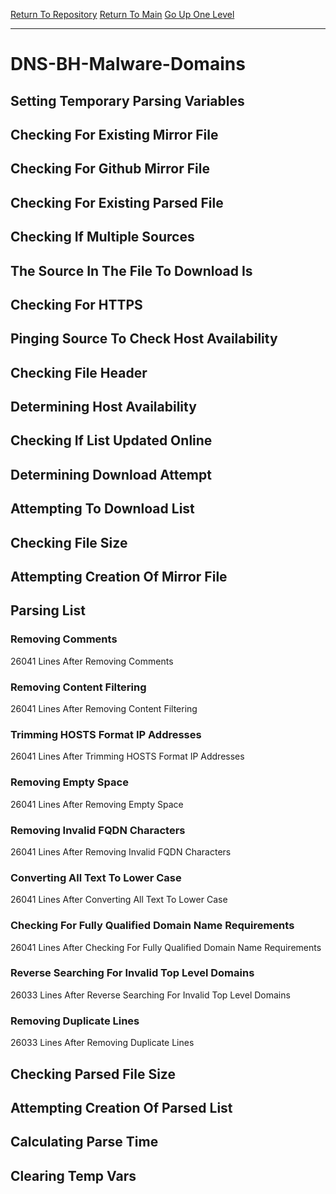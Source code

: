 [Return To Repository](https://github.com/deathbybandaid/piholeparser/)
[Return To Main](https://github.com/deathbybandaid/piholeparser/blob/master/RecentRunLogs/Mainlog.md)
[Go Up One Level](https://github.com/deathbybandaid/piholeparser/blob/master/RecentRunLogs/TopLevelScripts/30-Processing-External-Blacklists.md)
____________________________________
# DNS-BH-Malware-Domains
## Setting Temporary Parsing Variables
## Checking For Existing Mirror File
## Checking For Github Mirror File
## Checking For Existing Parsed File
## Checking If Multiple Sources
## The Source In The File To Download Is
## Checking For HTTPS
## Pinging Source To Check Host Availability
## Checking File Header
## Determining Host Availability
## Checking If List Updated Online
## Determining Download Attempt
## Attempting To Download List
## Checking File Size
## Attempting Creation Of Mirror File
## Parsing List
### Removing Comments
26041 Lines After Removing Comments
### Removing Content Filtering
26041 Lines After Removing Content Filtering
### Trimming HOSTS Format IP Addresses
26041 Lines After Trimming HOSTS Format IP Addresses
### Removing Empty Space
26041 Lines After Removing Empty Space
### Removing Invalid FQDN Characters
26041 Lines After Removing Invalid FQDN Characters
### Converting All Text To Lower Case
26041 Lines After Converting All Text To Lower Case
### Checking For Fully Qualified Domain Name Requirements
26041 Lines After Checking For Fully Qualified Domain Name Requirements
### Reverse Searching For Invalid Top Level Domains
26033 Lines After Reverse Searching For Invalid Top Level Domains
### Removing Duplicate Lines
26033 Lines After Removing Duplicate Lines
## Checking Parsed File Size
## Attempting Creation Of Parsed List
## Calculating Parse Time
## Clearing Temp Vars
